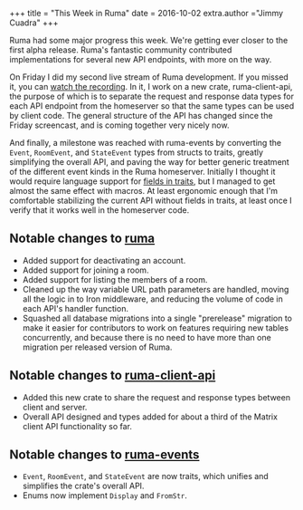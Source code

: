 +++
title = "This Week in Ruma"
date = 2016-10-02
extra.author ="Jimmy Cuadra"
+++

Ruma had some major progress this week.
We're getting ever closer to the first alpha release.
Ruma's fantastic community contributed implementations for several new API endpoints, with more on the way.

On Friday I did my second live stream of Ruma development.
If you missed it, you can [watch the recording](https://www.youtube.com/watch?v=gApgMPEwvSc).
In it, I work on a new crate, ruma-client-api, the purpose of which is to separate the request and response data types for each API endpoint from the homeserver so that the same types can be used by client code.
The general structure of the API has changed since the Friday screencast, and is coming together very nicely now.

And finally, a milestone was reached with ruma-events by converting the `Event`, `RoomEvent`, and `StateEvent` types from structs to traits, greatly simplifying the overall API, and paving the way for better generic treatment of the different event kinds in the Ruma homeserver.
Initially I thought it would require language support for [fields in traits](https://github.com/rust-lang/rfcs/pull/1546), but I managed to get almost the same effect with macros.
At least ergonomic enough that I'm comfortable stabilizing the current API without fields in traits, at least once I verify that it works well in the homeserver code.

## Notable changes to [ruma](https://github.com/ruma/ruma)

* Added support for deactivating an account.
* Added support for joining a room.
* Added support for listing the members of a room.
* Cleaned up the way variable URL path parameters are handled, moving all the logic in to Iron middleware, and reducing the volume of code in each API's handler function.
* Squashed all database migrations into a single "prerelease" migration to make it easier for contributors to work on features requiring new tables concurrently, and because there is no need to have more than one migration per released version of Ruma.

## Notable changes to [ruma-client-api](https://github.com/ruma/ruma-client-api)

* Added this new crate to share the request and response types between client and server.
* Overall API designed and types added for about a third of the Matrix client API functionality so far.

## Notable changes to [ruma-events](https://github.com/ruma/ruma-events)

* `Event`, `RoomEvent`, and `StateEvent` are now traits, which unifies and simplifies the crate's overall API.
* Enums now implement `Display` and `FromStr`.

